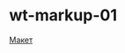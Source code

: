 # wt-markup-01
[Макет](https://www.figma.com/file/EHEmtKYRf9Q2Z6Aspa0led/DevStudio-(for-Web-technologies)?type=design&node-id=0-1&mode=design)
